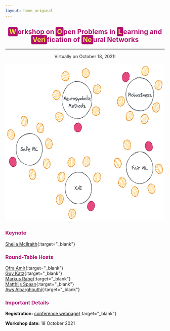 ```yaml
---
layout: home_original
---
```





<div class="header">
	<h2>
	<center><span style="background:#b11170;color:#f3e343;border-radius: 0.25rem;padding: 0.125rem 0.25rem">W</span><span style="color:#b11170">orkshop on</span> <span style="background:#b11170;color:#f3e343;border-radius: 0.25rem;padding: 0.125rem 0.25rem">O</span><span style="color:#b11170">pen Problems in</span> <span style="background:#b11170;color:#f3e343;border-radius: 0.25rem;padding: 0.125rem 0.25rem">L</span><span style="color:#b11170">earning and</span> <span style="background:#b11170;color:#f3e343;border-radius: 0.25rem;padding: 0.125rem 0.25rem">Veri</span><span style="color:#b11170">fication of</span> <span style="background:#b11170;color:#f3e343;border-radius: 0.25rem;padding: 0.125rem 0.25rem">Ne</span><span style="color:#b11170">ural Networks</span></center>
	</h2>
	<hr class="small">
	<p><center>Virtually on October 18, 2021!</center></p>
</div>

<div class="row">
<div class="col-md-8" markdown="1">

<img height="500px" class="center-block" src="resources/tables.png">

</div>
<div class="col-md-4" markdown="1">

### <span style="color:#b11170">Keynote</span>

[Sheila McIlraith](https://www.cs.toronto.edu/~sheila/){:target="_blank"}

### <span style="color:#b11170">Round-Table Hosts</span>

[Ofra Amir](https://scholar.harvard.edu/oamir/home){:target="_blank"}\
[Guy Katz](https://www.katz-lab.com/){:target="_blank"} \
[Markus Rabe](https://dblp.org/pid/88/1112-2.html){:target="_blank"} \
[Matthijs Spaan](https://www.st.ewi.tudelft.nl/mtjspaan/){:target="_blank"} \
[Aws Albarghouthi](http://pages.cs.wisc.edu/~aws/){:target="_blank"}


### <span style="color:#b11170">Important Details</span>

**Registration:** [conference webpage](https://formal-analysis.com/atva/2021/workshop.html){:target="_blank"} 

**Workshop date:** 18 October 2021

</div>
</div>
